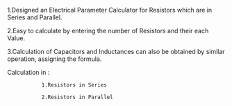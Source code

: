 1.Designed an Electrical Parameter Calculator for Resistors which are in Series and Parallel.

2.Easy to calculate by entering the number of Resistors and their each Value.

3.Calculation of Capacitors and Inductances can also be obtained by similar operation, assigning the formula.

Calculation in :


               1.Resistors in Series
               
               2.Resistors in Parallel
